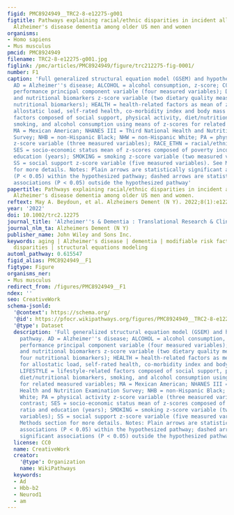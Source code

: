 ```yaml
---
figid: PMC8924949__TRC2-8-e12275-g001
figtitle: Pathways explaining racial/ethnic disparities in incident all‐cause and
  Alzheimer's disease dementia among older US men and women
organisms:
- Homo sapiens
- Mus musculus
pmcid: PMC8924949
filename: TRC2-8-e12275-g001.jpg
figlink: /pmc/articles/PMC8924949/figure/trc212275-fig-0001/
number: F1
caption: 'Full generalized structural equation model (GSEM) and hypothesized pathway.
  AD = Alzheimer''s disease; ALCOHOL = alcohol consumption, z‐score; COGN = cognitive
  performance principal component variable (four measured variables); DIET/NUTR = diet
  and nutritional biomarkers z‐score variable (two dietary quality measures and four
  nutritional biomarkers); HEALTH = health‐related factors as mean of z‐scores for
  allostatic load, self‐rated health, co‐morbidity index and body mass index; LIFESTYLE = lifestyle‐related
  factors composed of social support, physical activity, diet/nutritional biomarkers,
  smoking, and alcohol consumption using means of z‐scores for related measured variables;
  MA = Mexican American; NHANES III = Third National Health and Nutrition Examination
  Survey; NHB = non‐Hispanic Black; NHW = non‐Hispanic White; PA = physical activity
  z‐score variable (three measured variables); RACE_ETHN = racial/ethnic contrast;
  SES = socio‐economic status mean of z‐scores composed of poverty income ratio and
  education (years); SMOKING = smoking z‐score variable (two measured variables);
  SS = social support z‐score variable (five measured variables). See Methods section
  for more details. Notes: Plain arrows are statistically significant associations
  (P < 0.05) within the hypothesized pathway; dashed arrows are statistically significant
  associations (P < 0.05) outside the hypothesized pathway'
papertitle: Pathways explaining racial/ethnic disparities in incident all‐cause and
  Alzheimer's disease dementia among older US men and women.
reftext: May A. Beydoun, et al. Alzheimers Dement (N Y). 2022;8(1):e12275.
year: '2022'
doi: 10.1002/trc2.12275
journal_title: 'Alzheimer''s & Dementia : Translational Research & Clinical Interventions'
journal_nlm_ta: Alzheimers Dement (N Y)
publisher_name: John Wiley and Sons Inc.
keywords: aging | Alzheimer's disease | dementia | modifiable risk factors | racial
  disparities | structural equations modeling
automl_pathway: 0.615547
figid_alias: PMC8924949__F1
figtype: Figure
organisms_ner:
- Mus musculus
redirect_from: /figures/PMC8924949__F1
ndex: ''
seo: CreativeWork
schema-jsonld:
  '@context': https://schema.org/
  '@id': https://pfocr.wikipathways.org/figures/PMC8924949__TRC2-8-e12275-g001.html
  '@type': Dataset
  description: 'Full generalized structural equation model (GSEM) and hypothesized
    pathway. AD = Alzheimer''s disease; ALCOHOL = alcohol consumption, z‐score; COGN = cognitive
    performance principal component variable (four measured variables); DIET/NUTR = diet
    and nutritional biomarkers z‐score variable (two dietary quality measures and
    four nutritional biomarkers); HEALTH = health‐related factors as mean of z‐scores
    for allostatic load, self‐rated health, co‐morbidity index and body mass index;
    LIFESTYLE = lifestyle‐related factors composed of social support, physical activity,
    diet/nutritional biomarkers, smoking, and alcohol consumption using means of z‐scores
    for related measured variables; MA = Mexican American; NHANES III = Third National
    Health and Nutrition Examination Survey; NHB = non‐Hispanic Black; NHW = non‐Hispanic
    White; PA = physical activity z‐score variable (three measured variables); RACE_ETHN = racial/ethnic
    contrast; SES = socio‐economic status mean of z‐scores composed of poverty income
    ratio and education (years); SMOKING = smoking z‐score variable (two measured
    variables); SS = social support z‐score variable (five measured variables). See
    Methods section for more details. Notes: Plain arrows are statistically significant
    associations (P < 0.05) within the hypothesized pathway; dashed arrows are statistically
    significant associations (P < 0.05) outside the hypothesized pathway'
  license: CC0
  name: CreativeWork
  creator:
    '@type': Organization
    name: WikiPathways
  keywords:
  - Ad
  - Hbb-b2
  - Neurod1
  - am
---
```

